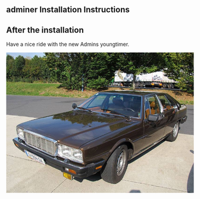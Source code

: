 ## adminer Installation Instructions 

##

## After the installation

Have a nice ride with the new Admins youngtimer.

![FINAL](install-screen-final.jpg)
